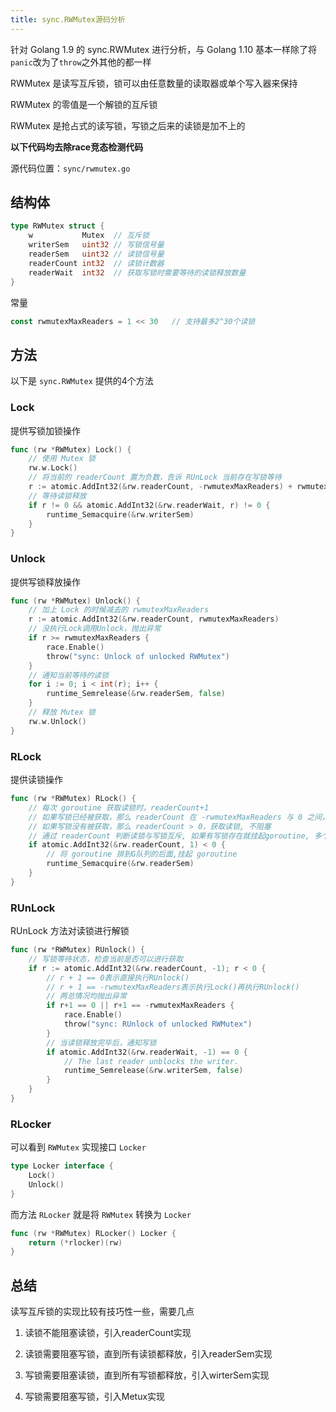 ```yaml
---
title: sync.RWMutex源码分析
---
```

针对 Golang 1.9 的 sync.RWMutex 进行分析，与 Golang 1.10 基本一样除了将`panic`改为了`throw`之外其他的都一样

RWMutex 是读写互斥锁，锁可以由任意数量的读取器或单个写入器来保持

RWMutex 的零值是一个解锁的互斥锁

RWMutex 是抢占式的读写锁，写锁之后来的读锁是加不上的
  
**以下代码均去除race竞态检测代码**

源代码位置：`sync/rwmutex.go`

## 结构体

```go
type RWMutex struct {
    w           Mutex  // 互斥锁
    writerSem   uint32 // 写锁信号量
    readerSem   uint32 // 读锁信号量
    readerCount int32  // 读锁计数器
    readerWait  int32  // 获取写锁时需要等待的读锁释放数量
}
```

常量

```go  
const rwmutexMaxReaders = 1 << 30   // 支持最多2^30个读锁
```

## 方法

以下是 `sync.RWMutex` 提供的4个方法

### Lock

提供写锁加锁操作

```go  
func (rw *RWMutex) Lock() {
	// 使用 Mutex 锁
	rw.w.Lock()
	// 将当前的 readerCount 置为负数，告诉 RUnLock 当前存在写锁等待
	r := atomic.AddInt32(&rw.readerCount, -rwmutexMaxReaders) + rwmutexMaxReaders
	// 等待读锁释放
	if r != 0 && atomic.AddInt32(&rw.readerWait, r) != 0 {
		runtime_Semacquire(&rw.writerSem)
	}
}
```

### Unlock

提供写锁释放操作

```go
func (rw *RWMutex) Unlock() {
	// 加上 Lock 的时候减去的 rwmutexMaxReaders
	r := atomic.AddInt32(&rw.readerCount, rwmutexMaxReaders)
	// 没执行Lock调用Unlock，抛出异常
	if r >= rwmutexMaxReaders {
		race.Enable()
		throw("sync: Unlock of unlocked RWMutex")
	}
	// 通知当前等待的读锁
	for i := 0; i < int(r); i++ {
		runtime_Semrelease(&rw.readerSem, false)
	}
	// 释放 Mutex 锁
	rw.w.Unlock()
}
```

### RLock

提供读锁操作

```go 
func (rw *RWMutex) RLock() {
	// 每次 goroutine 获取读锁时，readerCount+1
    // 如果写锁已经被获取，那么 readerCount 在 -rwmutexMaxReaders 与 0 之间，这时挂起获取读锁的 goroutine
    // 如果写锁没有被获取，那么 readerCount > 0，获取读锁, 不阻塞
    // 通过 readerCount 判断读锁与写锁互斥, 如果有写锁存在就挂起goroutine, 多个读锁可以并行
	if atomic.AddInt32(&rw.readerCount, 1) < 0 {
		// 将 goroutine 排到G队列的后面,挂起 goroutine
		runtime_Semacquire(&rw.readerSem)
	}
}
```

### RUnLock

RUnLock 方法对读锁进行解锁

```go
func (rw *RWMutex) RUnlock() {
	// 写锁等待状态，检查当前是否可以进行获取
	if r := atomic.AddInt32(&rw.readerCount, -1); r < 0 {
		// r + 1 == 0表示直接执行RUnlock()
		// r + 1 == -rwmutexMaxReaders表示执行Lock()再执行RUnlock()
		// 两总情况均抛出异常
		if r+1 == 0 || r+1 == -rwmutexMaxReaders {
			race.Enable()
			throw("sync: RUnlock of unlocked RWMutex")
		}
		// 当读锁释放完毕后，通知写锁
		if atomic.AddInt32(&rw.readerWait, -1) == 0 {
			// The last reader unblocks the writer.
			runtime_Semrelease(&rw.writerSem, false)
		}
	}
}
```

### RLocker

可以看到 `RWMutex` 实现接口 `Locker`

```go  
type Locker interface {
	Lock()
	Unlock()
}
```

而方法 `RLocker` 就是将 `RWMutex` 转换为 `Locker`

```go
func (rw *RWMutex) RLocker() Locker {
	return (*rlocker)(rw)
}
```

## 总结

读写互斥锁的实现比较有技巧性一些，需要几点

1. 读锁不能阻塞读锁，引入readerCount实现

2. 读锁需要阻塞写锁，直到所有读锁都释放，引入readerSem实现

3. 写锁需要阻塞读锁，直到所有写锁都释放，引入wirterSem实现

4. 写锁需要阻塞写锁，引入Metux实现





